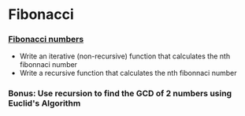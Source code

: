 # Fibonacci

### [Fibonacci numbers](http://en.wikipedia.org/wiki/Fibonacci_number)
* Write an iterative (non-recursive) function that calculates the nth fibonnaci number
* Write a recursive function that calculates the nth fibonnaci number

### Bonus: Use recursion to find the GCD of 2 numbers using Euclid's Algorithm

